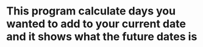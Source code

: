 <h1>This program calculate days you wanted to add to your current date and it shows what the future dates is</h1>
